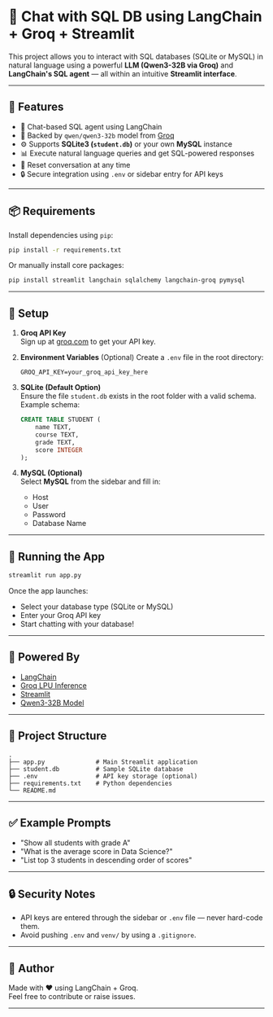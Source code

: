 # 🦜 Chat with SQL DB using LangChain + Groq + Streamlit

This project allows you to interact with SQL databases (SQLite or MySQL) in natural language using a powerful **LLM (Qwen3-32B via Groq)** and **LangChain's SQL agent** — all within an intuitive **Streamlit interface**.

---

## 🚀 Features

- 💬 Chat-based SQL agent using LangChain
- 🧠 Backed by `qwen/qwen3-32b` model from [Groq](https://groq.com/)
- ⚙️ Supports **SQLite3 (`student.db`)** or your own **MySQL** instance
- 📊 Execute natural language queries and get SQL-powered responses
- 🧼 Reset conversation at any time
- 🔒 Secure integration using `.env` or sidebar entry for API keys

---

## 📦 Requirements

Install dependencies using `pip`:

```bash
pip install -r requirements.txt
```

Or manually install core packages:

```bash
pip install streamlit langchain sqlalchemy langchain-groq pymysql
```

---

## 🔑 Setup

1. **Groq API Key**  
   Sign up at [groq.com](https://console.groq.com/) to get your API key.

2. **Environment Variables** (Optional)
   Create a `.env` file in the root directory:
   ```env
   GROQ_API_KEY=your_groq_api_key_here
   ```

3. **SQLite (Default Option)**  
   Ensure the file `student.db` exists in the root folder with a valid schema. Example schema:
   ```sql
   CREATE TABLE STUDENT (
       name TEXT,
       course TEXT,
       grade TEXT,
       score INTEGER
   );
   ```

4. **MySQL (Optional)**  
   Select **MySQL** from the sidebar and fill in:
   - Host
   - User
   - Password
   - Database Name

---

## 🧪 Running the App

```bash
streamlit run app.py
```

Once the app launches:
- Select your database type (SQLite or MySQL)
- Enter your Groq API key
- Start chatting with your database!

---

## 🧠 Powered By

- [LangChain](https://github.com/langchain-ai/langchain)
- [Groq LPU Inference](https://groq.com/)
- [Streamlit](https://streamlit.io/)
- [Qwen3-32B Model](https://huggingface.co/Qwen/Qwen1.5-32B)

---

## 📁 Project Structure

```
.
├── app.py              # Main Streamlit application
├── student.db          # Sample SQLite database
├── .env                # API key storage (optional)
├── requirements.txt    # Python dependencies
└── README.md
```

---

## ✅ Example Prompts

- "Show all students with grade A"
- "What is the average score in Data Science?"
- "List top 3 students in descending order of scores"

---

## 🔒 Security Notes

- API keys are entered through the sidebar or `.env` file — never hard-code them.
- Avoid pushing `.env` and `venv/` by using a `.gitignore`.

---

## 🙌 Author

Made with ❤️ using LangChain + Groq.  
Feel free to contribute or raise issues.

---